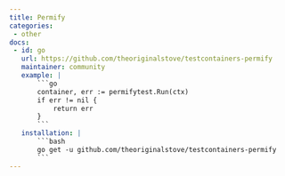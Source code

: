 ```yaml
---
title: Permify
categories:
 - other
docs:
 - id: go
   url: https://github.com/theoriginalstove/testcontainers-permify
   maintainer: community
   example: |
       ```go
       container, err := permifytest.Run(ctx)
       if err != nil {
           return err
       }
       ```
   installation: |
       ```bash
       go get -u github.com/theoriginalstove/testcontainers-permify
       ```
---
```



